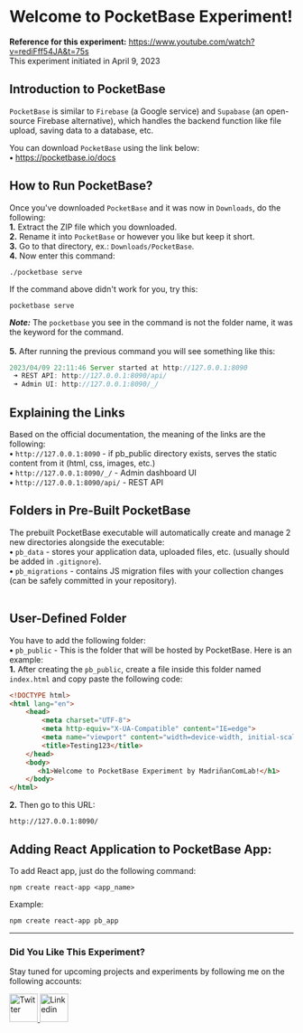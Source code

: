 # Welcome to PocketBase Experiment!
<b>Reference for this experiment:</b> https://www.youtube.com/watch?v=rediFff54JA&t=75s<br/>
This experiment initiated in April 9, 2023

## Introduction to PocketBase
`PocketBase` is similar to `Firebase` (a Google service) and `Supabase` (an open-source Firebase alternative), which handles the backend function like file upload, saving data to a database, etc.<br/>

You can download `PocketBase` using the link below:<br/>
<b>•</b> https://pocketbase.io/docs

## How to Run PocketBase?
Once you've downloaded `PocketBase` and it was now in `Downloads`, do the following:<br/>
<b>1.</b> Extract the ZIP file which you downloaded.<br/>
<b>2.</b> Rename it into `PocketBase` or however you like but keep it short.<br/>
<b>3.</b> Go to that directory, ex.: `Downloads/PocketBase`.<br/>
<b>4.</b> Now enter this command:
```
./pocketbase serve
```
If the command above didn't work for you, try this:
```
pocketbase serve
```
<b><em>Note:</em></b> The `pocketbase` you see in the command is not the folder name, it was the keyword for the command.<br/><br/>
<b>5.</b> After running the previous command you will see something like this:
```javascript
2023/04/09 22:11:46 Server started at http://127.0.0.1:8090
 ➜ REST API: http://127.0.0.1:8090/api/
 ➜ Admin UI: http://127.0.0.1:8090/_/
```

## Explaining the Links
Based on the official documentation, the meaning of the links are the following:<br/>
<b>•</b> `http://127.0.0.1:8090` - if pb_public directory exists, serves the static content from it (html, css, images, etc.)<br/>
<b>•</b> `http://127.0.0.1:8090/_/` - Admin dashboard UI<br/>
<b>•</b> `http://127.0.0.1:8090/api/` - REST API<br/>

## Folders in Pre-Built PocketBase
The prebuilt PocketBase executable will automatically create and manage 2 new directories alongside the executable:<br/>
<b>•</b> `pb_data` - stores your application data, uploaded files, etc. (usually should be added in `.gitignore`).<br/>
<b>•</b> `pb_migrations` - contains JS migration files with your collection changes (can be safely committed in your repository).<br/><br/>

## User-Defined Folder
You have to add the following folder:<br/>
<b>•</b> `pb_public` - This is the folder that will be hosted by PocketBase. Here is an example:<br/>
<b>1.</b> After creating the `pb_public`, create a file inside this folder named `index.html` and copy paste the following code:
```html
<!DOCTYPE html>
<html lang="en">
    <head>
        <meta charset="UTF-8">
        <meta http-equiv="X-UA-Compatible" content="IE=edge">
        <meta name="viewport" content="width=device-width, initial-scale=1.0">
        <title>Testing123</title>
    </head>
    <body>
       <h1>Welcome to PocketBase Experiment by MadriñanComLab!</h1> 
    </body>
</html>
```
<b>2.</b> Then go to this URL:
```
http://127.0.0.1:8090/
``` 

## Adding React Application to PocketBase App:
To add React app, just do the following command:
```
npm create react-app <app_name>
```

Example:
```
npm create react-app pb_app
```

----
### Did You Like This Experiment?
Stay tuned for upcoming projects and experiments by following me on the following accounts:
<p float="left">
  <a href="https://twitter.com/MadrinanComLab">
  <img src="https://user-images.githubusercontent.com/74145874/219954290-0afa8626-f2b5-44a9-8130-1ccce187ac06.png" width="50px" title="Twitter"/>
  </a>
  <a href="https://www.linkedin.com/in/john-clifford-madri%C3%B1an-3b5ba222a/">
  <img src="https://user-images.githubusercontent.com/74145874/219954352-03919daf-97cf-4639-80a8-dab307ad1964.png" width="50px" title="Linkedin"/>
  </a>
</p>
